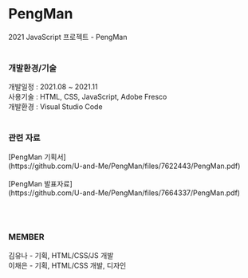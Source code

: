 # PengMan
2021 JavaScript 프로젝트 - PengMan <br><br>


<h3> 개발환경/기술 </h3>
개발일정 : 2021.08 ~ 2021.11 <br>
사용기술 : HTML, CSS, JavaScript, Adobe Fresco <br>
개발환경 : Visual Studio Code <br><br>

<h3> 관련 자료 </h3>
[PengMan 기획서]<br>
(https://github.com/U-and-Me/PengMan/files/7622443/PengMan.pdf)
<br><br>
[PengMan 발표자료]<br>
(https://github.com/U-and-Me/PengMan/files/7664337/PengMan.pdf)

<br><br>
<h3> MEMBER </h3>
김유나 - 기획, HTML/CSS/JS 개발<br>
이채은 - 기획, HTML/CSS 개발, 디자인
